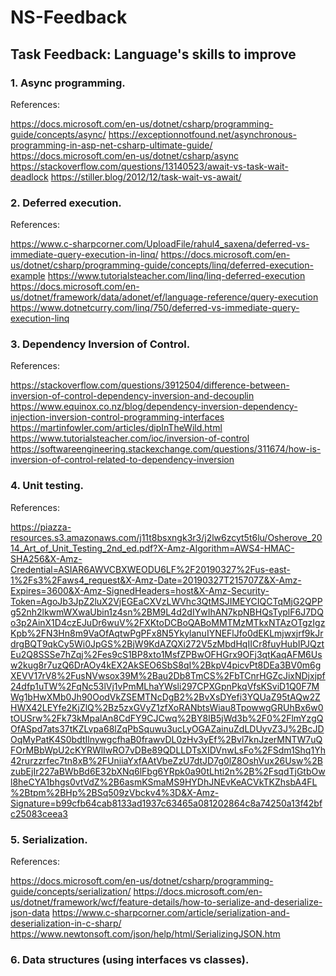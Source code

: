 # NS-Feedback
## Task Feedback: Language's skills to improve

### 1. Async programming.

References:

https://docs.microsoft.com/en-us/dotnet/csharp/programming-guide/concepts/async/
https://exceptionnotfound.net/asynchronous-programming-in-asp-net-csharp-ultimate-guide/
https://docs.microsoft.com/en-us/dotnet/csharp/async
https://stackoverflow.com/questions/13140523/await-vs-task-wait-deadlock
https://stiller.blog/2012/12/task-wait-vs-await/

### 2. Deferred execution.

References:

https://www.c-sharpcorner.com/UploadFile/rahul4_saxena/deferred-vs-immediate-query-execution-in-linq/
https://docs.microsoft.com/en-us/dotnet/csharp/programming-guide/concepts/linq/deferred-execution-example
https://www.tutorialsteacher.com/linq/linq-deferred-execution
https://docs.microsoft.com/en-us/dotnet/framework/data/adonet/ef/language-reference/query-execution
https://www.dotnetcurry.com/linq/750/deferred-vs-immediate-query-execution-linq

### 3. Dependency Inversion of Control.

References:

https://stackoverflow.com/questions/3912504/difference-between-inversion-of-control-dependency-inversion-and-decouplin
https://www.equinox.co.nz/blog/dependency-inversion-dependency-injection-inversion-control-programming-interfaces
https://martinfowler.com/articles/dipInTheWild.html
https://www.tutorialsteacher.com/ioc/inversion-of-control
https://softwareengineering.stackexchange.com/questions/311674/how-is-inversion-of-control-related-to-dependency-inversion

### 4. Unit testing.

References:

https://piazza-resources.s3.amazonaws.com/j11t8bsxngk3r3/j2lw6zcyt5t6lu/Osherove_2014_Art_of_Unit_Testing_2nd_ed.pdf?X-Amz-Algorithm=AWS4-HMAC-SHA256&X-Amz-Credential=ASIAR6AWVCBXWEODU6LF%2F20190327%2Fus-east-1%2Fs3%2Faws4_request&X-Amz-Date=20190327T215707Z&X-Amz-Expires=3600&X-Amz-SignedHeaders=host&X-Amz-Security-Token=AgoJb3JpZ2luX2VjEGEaCXVzLWVhc3QtMSJIMEYCIQCTqMjG2QPPg52nh2lkwmWXwaUbin1z4sn%2BM9L4d2dIYwIhAN7kpNBHQsTyplF6J7DQo3p2AinX1D4czEJuDr6wuV%2FXKtoDCBoQABoMMTMzMTkxNTAzOTgzIgzKpb%2FN3Hn8m9VaOfAqtwPgPFx8N5YkylanuIYNEFlJfo0dEKLmjwxjrf9kJrdrgBQT9qkCy5Wi0JpGS%2BjW9KdAZQXi272V5zMbdHqIICr8fuyHubIPJQztEu2Q8SSSe7hZqj%2Fes9cS1BP8xto1MsfZPBwOFHGrx9OFj3qtKaqAFM6Usw2kug8r7uzQ6DrAOy4kEX2AkSEO6SbS8qI%2BkpV4picvPt8DEa3BV0m6gXEVV17rV8%2FusNVwsox39M%2Bau2Db8TmCS%2FbTCnrHGZcJixNDjxjpf24dfp1uTW%2FqNc53lVj1vPmMLhaYWsli297CPXGpnPkqVfsKSviD1Q0F7MWg1bHwXMb0Jh90OodVkZSEMTNcDgB2%2BvXsDYefi3YQUaZ95tAQw2ZHWX42LEYfe2KjZlQ%2Bz5zxGVyZ1zfXoRANbtsWiau8TpowwgGRUhBx6w0tOUSrw%2Fk73kMpalAn8CdFY9CJCwq%2BY8IB5jWd3b%2F0%2FlmYzgQOfASpd7ats37tKZLvpa68lZqPbSquwu3ucLyOGAZainuZdLDUyvZ3J%2BcJDOqMyPatK4S0bdtIlnywgcfhaB0frawvDL0zHv3yEf%2Bvl7knJzerMNTW7uQFOrMBbWpU2cKYRWlIwRO7vDBe89QDLLDTsXIDVnwLsFo%2FSdm1Shq1Yh42rurzzrfec7tn8xB%2FUniiaYxfAAtVbeZzU7dtJD7g0lZ8OshVux26Usw%2BzubEjIr227aBWbBd6E32bXNq6lFbg6YRpk0a90tLhti2n%2B%2FsqdTjGtbOwl8heCYA1bhgs0vtVdZ%2B6asmKSmaMS9HYDhJNEvKeACVkTKZhsbA4FL%2Btpm%2BHp%2BSq509zVbckv4%3D&X-Amz-Signature=b99cfb64cab8133ad1937c63465a081202864c8a74250a13f42bfc25083ceea3

### 5. Serialization.

References:

https://docs.microsoft.com/en-us/dotnet/csharp/programming-guide/concepts/serialization/
https://docs.microsoft.com/en-us/dotnet/framework/wcf/feature-details/how-to-serialize-and-deserialize-json-data
https://www.c-sharpcorner.com/article/serialization-and-deserialization-in-c-sharp/
https://www.newtonsoft.com/json/help/html/SerializingJSON.htm

### 6. Data structures (using interfaces vs classes).
